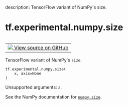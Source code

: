 description: TensorFlow variant of NumPy's size.

<div itemscope itemtype="http://developers.google.com/ReferenceObject">
<meta itemprop="name" content="tf.experimental.numpy.size" />
<meta itemprop="path" content="Stable" />
</div>

# tf.experimental.numpy.size

<!-- Insert buttons and diff -->

<table class="tfo-notebook-buttons tfo-api nocontent" align="left">
<td>
  <a target="_blank" href="https://github.com/tensorflow/tensorflow/blob/r2.4/tensorflow/python/ops/numpy_ops/np_array_ops.py#L566-L577">
    <img src="https://www.tensorflow.org/images/GitHub-Mark-32px.png" />
    View source on GitHub
  </a>
</td>
</table>



TensorFlow variant of NumPy's `size`.

<pre class="devsite-click-to-copy prettyprint lang-py tfo-signature-link">
<code>tf.experimental.numpy.size(
    x, axis=None
)
</code></pre>



<!-- Placeholder for "Used in" -->

Unsupported arguments: `a`.

See the NumPy documentation for [`numpy.size`](https://numpy.org/doc/1.16/reference/generated/numpy.size.html).